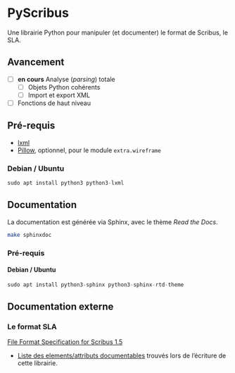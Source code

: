 # PyScribus

Une librairie Python pour manipuler (et documenter) le format de Scribus, le SLA.

## Avancement

- [ ] **en cours** Analyse (*parsing*) totale
  - [ ] Objets Python cohérents
  - [ ] Import et export XML
- [ ] Fonctions de haut niveau

## Pré-requis

- [lxml](https://lxml.de/)
- [Pillow](https://python-pillow.org/), optionnel, pour le module ``extra.wireframe``

### Debian / Ubuntu

```python
sudo apt install python3 python3-lxml
```

## Documentation

La documentation est générée via Sphinx, avec le thème *Read the Docs*.

```bash
make sphinxdoc
```

### Pré-requis

#### Debian / Ubuntu

```python
sudo apt install python3-sphinx python3-sphinx-rtd-theme
```

## Documentation externe

### Le format SLA

[File Format Specification for Scribus 1.5](https://wiki.scribus.net/canvas/File_Format_Specification_for_Scribus_1.5)

- [Liste des elements/attributs documentables](source/articles/en/spec.rst) trouvés lors de l’écriture de cette librairie.

